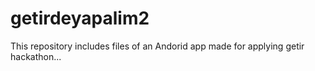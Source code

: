 # getirdeyapalim2

This repository includes files of an Andorid app made for applying getir hackathon...
